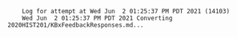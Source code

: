        Log for attempt at Wed Jun  2 01:25:37 PM PDT 2021 (14103)
        Wed Jun  2 01:25:37 PM PDT 2021 Converting 2020HIST201/KBxFeedbackResponses.md...
